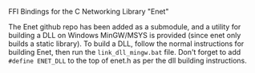 FFI Bindings for the C Networking Library "Enet"

The Enet github repo has been added as a submodule, and a utility for building a DLL
on Windows MinGW/MSYS is provided (since enet only builds a static library). To build
a DLL, follow the normal instructions for building Enet, then run the `link_dll_mingw.bat`
file. Don't forget to add `#define ENET_DLL` to the top of enet.h as per the dll building
instructions.
